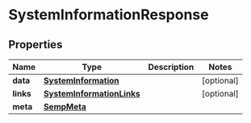 

# SystemInformationResponse


## Properties

| Name | Type | Description | Notes |
|------------ | ------------- | ------------- | -------------|
|**data** | [**SystemInformation**](SystemInformation.md) |  |  [optional] |
|**links** | [**SystemInformationLinks**](SystemInformationLinks.md) |  |  [optional] |
|**meta** | [**SempMeta**](SempMeta.md) |  |  |




